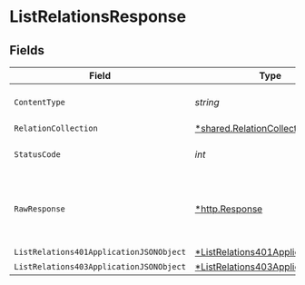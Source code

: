 # ListRelationsResponse


## Fields

| Field                                                                                          | Type                                                                                           | Required                                                                                       | Description                                                                                    |
| ---------------------------------------------------------------------------------------------- | ---------------------------------------------------------------------------------------------- | ---------------------------------------------------------------------------------------------- | ---------------------------------------------------------------------------------------------- |
| `ContentType`                                                                                  | *string*                                                                                       | :heavy_check_mark:                                                                             | HTTP response content type for this operation                                                  |
| `RelationCollection`                                                                           | [*shared.RelationCollection](../../models/shared/relationcollection.md)                        | :heavy_minus_sign:                                                                             | OK                                                                                             |
| `StatusCode`                                                                                   | *int*                                                                                          | :heavy_check_mark:                                                                             | HTTP response status code for this operation                                                   |
| `RawResponse`                                                                                  | [*http.Response](https://pkg.go.dev/net/http#Response)                                         | :heavy_minus_sign:                                                                             | Raw HTTP response; suitable for custom response parsing                                        |
| `ListRelations401ApplicationJSONObject`                                                        | [*ListRelations401ApplicationJSON](../../models/operations/listrelations401applicationjson.md) | :heavy_minus_sign:                                                                             | Unauthenticated                                                                                |
| `ListRelations403ApplicationJSONObject`                                                        | [*ListRelations403ApplicationJSON](../../models/operations/listrelations403applicationjson.md) | :heavy_minus_sign:                                                                             | Forbidden                                                                                      |